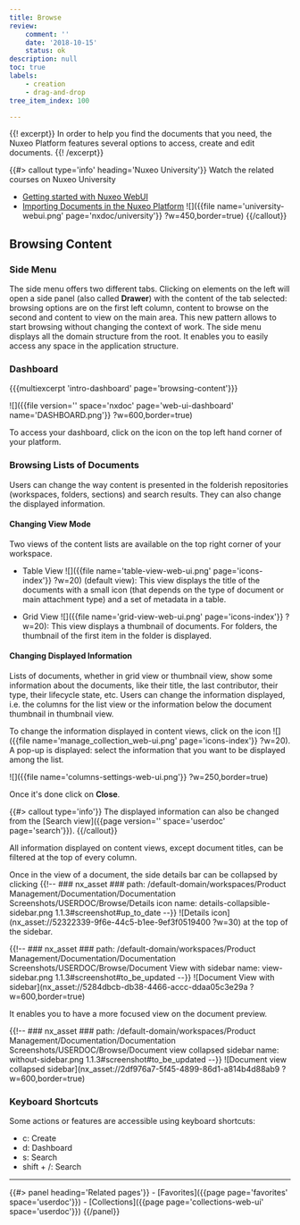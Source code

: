 ```yaml
---
title: Browse
review:
    comment: ''
    date: '2018-10-15'
    status: ok
description: null
toc: true
labels:
    - creation
    - drag-and-drop
tree_item_index: 100

---
```

{{! excerpt}}
In order to help you find the documents that you need, the Nuxeo Platform features several options to access, create and edit documents.
{{! /excerpt}}

{{#> callout type='info' heading='Nuxeo University'}}
Watch the related courses on Nuxeo University
- [Getting started with Nuxeo WebUI](https://university.nuxeo.com/learn/public/course/view/elearning/92/getting-started-with-nuxeo-web-ui)
- [Importing Documents in the Nuxeo Platform](https://university.nuxeo.com/learn/public/course/view/elearning/86/DataCapture)
![]({{file name='university-webui.png' page='nxdoc/university'}} ?w=450,border=true)
{{/callout}}

## Browsing Content

### Side Menu

The side menu offers two different tabs. Clicking on elements on the left will open a side panel (also called **Drawer**) with the content of the tab selected: browsing options are on the first left column, content to browse on the second and content to view on the main area.
This new pattern allows to start browsing without changing the context of work.
The side menu displays all the domain structure from the root. It enables you to easily access any space in the application structure.

### Dashboard

{{{multiexcerpt 'intro-dashboard' page='browsing-content'}}}

![]({{file version='' space='nxdoc' page='web-ui-dashboard' name='DASHBOARD.png'}} ?w=600,border=true)

To access your dashboard, click on the icon on the top left hand corner of your platform.

### Browsing Lists of Documents

Users can change the way content is presented in the folderish repositories (workspaces, folders, sections) and search results. They can also change the displayed information.

#### Changing View Mode

Two views of the content lists are available on the top right corner of your workspace.

- Table View ![]({{file name='table-view-web-ui.png' page='icons-index'}} ?w=20) (default view): This view displays the title of the documents with a small icon (that depends on the type of document or main attachment type) and a set of metadata in a table.

- Grid View ![]({{file name='grid-view-web-ui.png' page='icons-index'}} ?w=20): This view displays a thumbnail of documents. For folders, the thumbnail of the first item in the folder is displayed.

#### Changing Displayed Information

Lists of documents, whether in grid view or thumbnail view, show some information about the documents, like their title, the last contributor, their type, their lifecycle state, etc. Users can change the information displayed, i.e. the columns for the list view or the information below the document thumbnail in thumbnail view.

To change the information displayed in content views, click on the icon&nbsp;![]({{file name='manage_collection_web-ui.png' page='icons-index'}} ?w=20). A pop-up is displayed: select the information that you want to be displayed among the list.

![]({{file name='columns-settings-web-ui.png'}} ?w=250,border=true)

Once it's done click on **Close**.

{{#> callout type='info'}}
The displayed information can also be changed from the [Search view]({{page version='' space='userdoc' page='search'}}).
{{/callout}}

All information displayed on content views, except document titles, can be filtered at the top of every column.



Once in the view of a document, the side details bar can be collapsed by clicking {{!--     ### nx_asset ###
    path: /default-domain/workspaces/Product Management/Documentation/Documentation Screenshots/USERDOC/Browse/Details icon
    name: details-collapsible-sidebar.png
    1.1.3#screenshot#up_to_date
--}}
![Details icon](nx_asset://52322339-9f6e-44c5-b1ee-9ef3f0519400 ?w=30) at the top of the sidebar.

{{!--     ### nx_asset ###
    path: /default-domain/workspaces/Product Management/Documentation/Documentation Screenshots/USERDOC/Browse/Document View with sidebar
    name: view-sidebar.png
    1.1.3#screenshot#to_be_updated
--}}
![Document View with sidebar](nx_asset://5284dbcb-db38-4466-accc-ddaa05c3e29a ?w=600,border=true)

It enables you to have a more focused view on the document preview.

{{!--     ### nx_asset ###
    path: /default-domain/workspaces/Product Management/Documentation/Documentation Screenshots/USERDOC/Browse/Document view collapsed sidebar
    name: without-sidebar.png
    1.1.3#screenshot#to_be_updated
--}}
![Document view collapsed sidebar](nx_asset://2df976a7-5f45-4899-86d1-a814b4d88ab9 ?w=600,border=true)

### Keyboard Shortcuts

Some actions or features are accessible using keyboard shortcuts:
- c: Create
- d: Dashboard
- s: Search
- shift + /: Search


* * *

<div class="row" data-equalizer data-equalize-on="medium">
<div class="column medium-6">
{{#> panel heading='Related pages'}}
- [Favorites]({{page page='favorites' space='userdoc'}})
- [Collections]({{page page='collections-web-ui' space='userdoc'}})
{{/panel}}
</div>

<div class="column medium-6">
</div>
</div>
